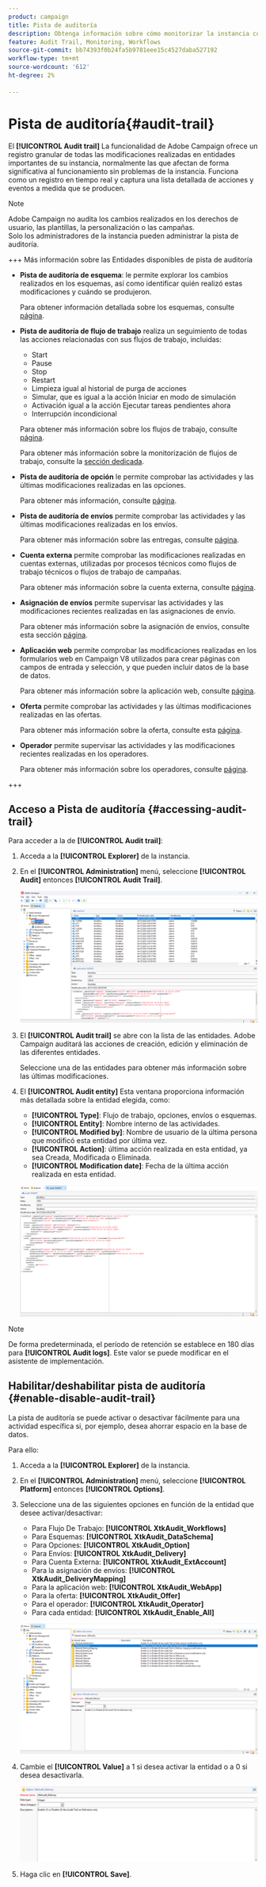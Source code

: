 ```yaml
---
product: campaign
title: Pista de auditoría
description: Obtenga información sobre cómo monitorizar la instancia con la pista de auditoría de Campaign
feature: Audit Trail, Monitoring, Workflows
source-git-commit: bb74393f0b24fa5b9781eee15c4527daba527192
workflow-type: tm+mt
source-wordcount: '612'
ht-degree: 2%

---
```


# Pista de auditoría{#audit-trail}

El **[!UICONTROL Audit trail]** La funcionalidad de Adobe Campaign ofrece un registro granular de todas las modificaciones realizadas en entidades importantes de su instancia, normalmente las que afectan de forma significativa al funcionamiento sin problemas de la instancia. Funciona como un registro en tiempo real y captura una lista detallada de acciones y eventos a medida que se producen.

>[!NOTE]
>
>Adobe Campaign no audita los cambios realizados en los derechos de usuario, las plantillas, la personalización o las campañas.\
>Solo los administradores de la instancia pueden administrar la pista de auditoría.

+++ Más información sobre las Entidades disponibles de pista de auditoría

* **Pista de auditoría de esquema**: le permite explorar los cambios realizados en los esquemas, así como identificar quién realizó estas modificaciones y cuándo se produjeron.

  Para obtener información detallada sobre los esquemas, consulte [página](../dev/schemas.md).

* **Pista de auditoría de flujo de trabajo** realiza un seguimiento de todas las acciones relacionadas con sus flujos de trabajo, incluidas:

   * Start
   * Pause
   * Stop
   * Restart
   * Limpieza igual al historial de purga de acciones
   * Simular, que es igual a la acción Iniciar en modo de simulación
   * Activación igual a la acción Ejecutar tareas pendientes ahora
   * Interrupción incondicional

  Para obtener más información sobre los flujos de trabajo, consulte [página](../../automation/workflow/about-workflows.md).

  Para obtener más información sobre la monitorización de flujos de trabajo, consulte la [sección dedicada](../../automation/workflow/monitor-workflow-execution.md).

* **Pista de auditoría de opción** le permite comprobar las actividades y las últimas modificaciones realizadas en las opciones.

  Para obtener más información, consulte [página](https://experienceleague.adobe.com/en/docs/campaign-classic/using/installing-campaign-classic/appendices/configuring-campaign-options).

* **Pista de auditoría de envíos** permite comprobar las actividades y las últimas modificaciones realizadas en los envíos.

  Para obtener más información sobre las entregas, consulte [página](../start/create-message.md).

* **Cuenta externa** permite comprobar las modificaciones realizadas en cuentas externas, utilizadas por procesos técnicos como flujos de trabajo técnicos o flujos de trabajo de campañas.

  Para obtener más información sobre la cuenta externa, consulte [página](../config/external-accounts.md).

* **Asignación de envíos** permite supervisar las actividades y las modificaciones recientes realizadas en las asignaciones de envío.

  Para obtener más información sobre la asignación de envíos, consulte esta sección [página](../audiences/target-mappings.md).

* **Aplicación web** permite comprobar las modificaciones realizadas en los formularios web en Campaign V8 utilizados para crear páginas con campos de entrada y selección, y que pueden incluir datos de la base de datos.

  Para obtener más información sobre la aplicación web, consulte [página](../dev/webapps.md).

* **Oferta** permite comprobar las actividades y las últimas modificaciones realizadas en las ofertas.

  Para obtener más información sobre la oferta, consulte esta [página](../interaction/interaction.md).

* **Operador** permite supervisar las actividades y las modificaciones recientes realizadas en los operadores.

  Para obtener más información sobre los operadores, consulte [página](../interaction/interaction-operators.md).

+++

## Acceso a Pista de auditoría {#accessing-audit-trail}

Para acceder a la de **[!UICONTROL Audit trail]**:

1. Acceda a la **[!UICONTROL Explorer]** de la instancia.

1. En el **[!UICONTROL Administration]** menú, seleccione **[!UICONTROL Audit]** entonces **[!UICONTROL Audit Trail]**.

   ![](assets/audit-trail-1.png)

1. El **[!UICONTROL Audit trail]** se abre con la lista de las entidades. Adobe Campaign auditará las acciones de creación, edición y eliminación de las diferentes entidades.

   Seleccione una de las entidades para obtener más información sobre las últimas modificaciones.

1. El **[!UICONTROL Audit entity]** Esta ventana proporciona información más detallada sobre la entidad elegida, como:

   * **[!UICONTROL Type]**: Flujo de trabajo, opciones, envíos o esquemas.
   * **[!UICONTROL Entity]**: Nombre interno de las actividades.
   * **[!UICONTROL Modified by]**: Nombre de usuario de la última persona que modificó esta entidad por última vez.
   * **[!UICONTROL Action]**: última acción realizada en esta entidad, ya sea Creada, Modificada o Eliminada.
   * **[!UICONTROL Modification date]**: Fecha de la última acción realizada en esta entidad.

   ![](assets/audit-trail-2.png)

>[!NOTE]
>
>De forma predeterminada, el período de retención se establece en 180 días para **[!UICONTROL Audit logs]**. Este valor se puede modificar en el asistente de implementación.

## Habilitar/deshabilitar pista de auditoría {#enable-disable-audit-trail}

La pista de auditoría se puede activar o desactivar fácilmente para una actividad específica si, por ejemplo, desea ahorrar espacio en la base de datos.

Para ello:

1. Acceda a la **[!UICONTROL Explorer]** de la instancia.

1. En el **[!UICONTROL Administration]** menú, seleccione **[!UICONTROL Platform]** entonces **[!UICONTROL Options]**.

1. Seleccione una de las siguientes opciones en función de la entidad que desee activar/desactivar:

   * Para Flujo De Trabajo: **[!UICONTROL XtkAudit_Workflows]**
   * Para Esquemas: **[!UICONTROL XtkAudit_DataSchema]**
   * Para Opciones: **[!UICONTROL XtkAudit_Option]**
   * Para Envíos: **[!UICONTROL XtkAudit_Delivery]**
   * Para Cuenta Externa: **[!UICONTROL XtkAudit_ExtAccount]**
   * Para la asignación de envíos: **[!UICONTROL XtkAudit_DeliveryMapping]**
   * Para la aplicación web: **[!UICONTROL XtkAudit_WebApp]**
   * Para la oferta: **[!UICONTROL XtkAudit_Offer]**
   * Para el operador: **[!UICONTROL XtkAudit_Operator]**
   * Para cada entidad: **[!UICONTROL XtkAudit_Enable_All]**

   ![](assets/audit-trail-3.png)

1. Cambie el **[!UICONTROL Value]** a 1 si desea activar la entidad o a 0 si desea desactivarla.

   ![](assets/audit-trail-4.png)

1. Haga clic en **[!UICONTROL Save]**.
